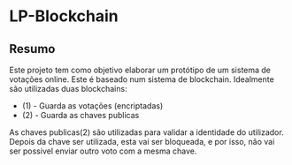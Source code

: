 # LP-Blockchain

## Resumo

Este projeto tem como objetivo elaborar um protótipo de um sistema de votações online. Este é baseado num sistema de blockchain.
Idealmente são utilizadas duas blockchains:

- (1) - Guarda as votações (encriptadas)
- (2) - Guarda as chaves publicas

As chaves publicas(2) são utilizadas para validar a identidade do utilizador. Depois da chave ser utilizada, esta vai ser bloqueada, e por isso, não vai ser possivel enviar outro voto com a mesma chave.
